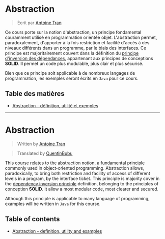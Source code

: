 # Abstraction

> Écrit par [Antoine Tran](https://github.com/Tran-Antoine)

Ce cours porte sur la notion d'abstraction, un principe fondamental couramment utilisé en programmation orientée objet. L'abstraction permet, paradoxalement, d'apporter à la fois restriction et facilité d'accès à des niveaux différents dans un programme, par le biais des interfaces. Ce principe est majoritairement couvert dans la définition du [principe d'inversion des dépendances](https://en.wikipedia.org/wiki/Dependency_inversion_principle), appartenant aux principes de conceptions **SOLID**. Il permet un code plus modulable, plus clair et plus sécurisé. <br>

Bien que ce principe soit applicable à de nombreux langages de programmation, les exemples seront écrits en `Java` pour ce cours.

## Table des matières

- [Abstraction - définition, utilité et exemples](fr/ABSTRACTION.md)

***

# Abstraction

> Written by [Antoine Tran](https://github.com/Tran-Antoine)

> Translated by [QuentinBubu](https://github.com/QuentinBubu)

This course relates to the abstraction notion, a fundamental principle commonly used in object-oriented programming. Abstraction allows, paradoxically, to bring both restriction and facility of access of different levels in a program, by the interface ticket. This principle is majority cover in the [dependency inversion principle](https://en.wikipedia.org/wiki/Dependency_inversion_principle) definition, belonging to the principles of conception **SOLID**. It allow a most modular code, most clearer and secured. <br>

Although this principle is applicable to many language of programming, examples will be written in `Java` for this course.

## Table of contents

- [Abstraction - definition, utility and examples](en/ABSTRACTION.md)
